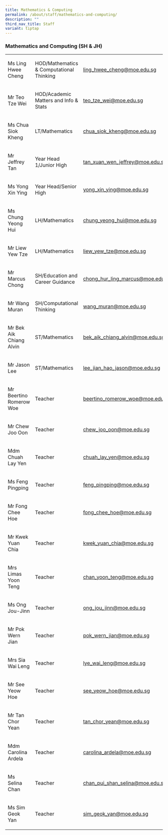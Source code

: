 ```yaml
---
title: Mathematics & Computing
permalink: /about/staff/mathematics-and-computing/
description: ""
third_nav_title: Staff
variant: tiptap
---
```

<h3>Mathematics and Computing (SH &amp; JH)</h3><table><tbody><tr><td rowspan="1" colspan="1"><p>Ms Ling Hwee Cheng</p></td><td rowspan="1" colspan="1"><p>HOD/Mathematics &amp; Computational Thinking</p></td><td rowspan="1" colspan="1"><p><a href="mailto:ling_hwee_cheng@moe.edu.sg" rel="noopener noreferrer nofollow" target="_blank">ling_hwee_cheng@moe.edu.sg</a></p></td></tr><tr><td rowspan="1" colspan="1"><p>Mr Teo Tze Wei</p></td><td rowspan="1" colspan="1"><p>HOD/Academic Matters and Info &amp; Stats</p></td><td rowspan="1" colspan="1"><p><a href="mailto:teo_tze_wei@moe.edu.sg" rel="noopener noreferrer nofollow" target="_blank">teo_tze_wei@moe.edu.sg</a></p></td></tr><tr><td rowspan="1" colspan="1"><p>Ms Chua Siok Kheng</p></td><td rowspan="1" colspan="1"><p>LT/Mathematics</p></td><td rowspan="1" colspan="1"><p><a href="mailto:chua_siok_kheng@moe.edu.sg" rel="noopener noreferrer nofollow" target="_blank">chua_siok_kheng@moe.edu.sg</a></p></td></tr><tr><td rowspan="1" colspan="1"><p>Mr Jeffrey Tan</p></td><td rowspan="1" colspan="1"><p>Year Head 1/Junior High</p></td><td rowspan="1" colspan="1"><p><a href="mailto:tan_xuan_wen_jeffrey@moe.edu.sg" rel="noopener noreferrer nofollow" target="_blank">tan_xuan_wen_jeffrey@moe.edu.sg</a></p></td></tr><tr><td rowspan="1" colspan="1"><p>Ms Yong Xin Ying</p></td><td rowspan="1" colspan="1"><p>Year Head/Senior High</p></td><td rowspan="1" colspan="1"><p><a href="mailto:yong_xin_ying@moe.edu.sg" rel="noopener noreferrer nofollow" target="_blank">yong_xin_ying@moe.edu.sg</a></p></td></tr><tr><td rowspan="1" colspan="1"><p>Ms Chung Yeong Hui</p></td><td rowspan="1" colspan="1"><p>LH/Mathematics</p></td><td rowspan="1" colspan="1"><p><a href="mailto:chung_yeong_hui@moe.edu.sg" rel="noopener noreferrer nofollow" target="_blank">chung_yeong_hui@moe.edu.sg</a></p></td></tr><tr><td rowspan="1" colspan="1"><p>Mr Liew Yew Tze</p></td><td rowspan="1" colspan="1"><p>LH/Mathematics</p></td><td rowspan="1" colspan="1"><p><a href="mailto:liew_yew_tze@moe.edu.sg" rel="noopener noreferrer nofollow" target="_blank">liew_yew_tze@moe.edu.sg</a></p></td></tr><tr><td rowspan="1" colspan="1"><p>Mr Marcus Chong</p></td><td rowspan="1" colspan="1"><p>SH/Education and Career Guidance</p></td><td rowspan="1" colspan="1"><p><a href="mailto:chong_hur_ling_marcus@moe.edu.sg" rel="noopener noreferrer nofollow" target="_blank">chong_hur_ling_marcus@moe.edu.sg</a></p></td></tr><tr><td rowspan="1" colspan="1"><p>Mr Wang Muran</p></td><td rowspan="1" colspan="1"><p>SH/Computational Thinking</p></td><td rowspan="1" colspan="1"><p><a href="mailto:wang_muran@moe.edu.sg" rel="noopener noreferrer nofollow" target="_blank">wang_muran@moe.edu.sg</a></p></td></tr><tr><td rowspan="1" colspan="1"><p>Mr Bek Aik Chiang Alvin</p></td><td rowspan="1" colspan="1"><p>ST/Mathematics</p></td><td rowspan="1" colspan="1"><p><a href="mailto:bek_aik_chiang_alvin@moe.edu.sg" rel="noopener noreferrer nofollow" target="_blank">bek_aik_chiang_alvin@moe.edu.sg</a></p></td></tr><tr><td rowspan="1" colspan="1"><p>Mr Jason Lee</p></td><td rowspan="1" colspan="1"><p>ST/Mathematics</p></td><td rowspan="1" colspan="1"><p><a href="mailto:lee_jian_hao_jason@moe.edu.sg" rel="noopener noreferrer nofollow" target="_blank">lee_jian_hao_jason@moe.edu.sg</a></p></td></tr><tr><td rowspan="1" colspan="1"><p>Mr Beertino Romerow Woe</p></td><td rowspan="1" colspan="1"><p>Teacher</p></td><td rowspan="1" colspan="1"><p><a href="mailto:beertino_romerow_woe@moe.edu.sg" rel="noopener noreferrer nofollow" target="_blank">beertino_romerow_woe@moe.edu.sg</a></p></td></tr><tr><td rowspan="1" colspan="1"><p>Mr Chew Joo Oon</p></td><td rowspan="1" colspan="1"><p>Teacher</p></td><td rowspan="1" colspan="1"><p><a href="mailto:chew_joo_oon@moe.edu.sg" rel="noopener noreferrer nofollow" target="_blank">chew_joo_oon@moe.edu.sg</a></p></td></tr><tr><td rowspan="1" colspan="1"><p>Mdm Chuah Lay Yen</p></td><td rowspan="1" colspan="1"><p>Teacher</p></td><td rowspan="1" colspan="1"><p><a href="mailto:chuah_lay_yen@moe.edu.sg" rel="noopener noreferrer nofollow" target="_blank">chuah_lay_yen@moe.edu.sg</a></p></td></tr><tr><td rowspan="1" colspan="1"><p>Ms Feng Pingping</p></td><td rowspan="1" colspan="1"><p>Teacher</p></td><td rowspan="1" colspan="1"><p><a href="mailto:feng_pingping@moe.edu.sg" rel="noopener noreferrer nofollow" target="_blank">feng_pingping@moe.edu.sg</a></p></td></tr><tr><td rowspan="1" colspan="1"><p>Mr Fong Chee Hoe</p></td><td rowspan="1" colspan="1"><p>Teacher</p></td><td rowspan="1" colspan="1"><p><a href="mailto:fong_chee_hoe@moe.edu.sg" rel="noopener noreferrer nofollow" target="_blank">fong_chee_hoe@moe.edu.sg</a></p></td></tr><tr><td rowspan="1" colspan="1"><p>Mr Kwek Yuan Chia</p></td><td rowspan="1" colspan="1"><p>Teacher</p></td><td rowspan="1" colspan="1"><p><a href="mailto:kwek_yuan_chia@moe.edu.sg" rel="noopener noreferrer nofollow" target="_blank">kwek_yuan_chia@moe.edu.sg</a></p></td></tr><tr><td rowspan="1" colspan="1"><p>Mrs Limas Yoon Teng</p></td><td rowspan="1" colspan="1"><p>Teacher</p></td><td rowspan="1" colspan="1"><p><a href="mailto:chan_yoon_teng@moe.edu.sg" rel="noopener noreferrer nofollow" target="_blank">chan_yoon_teng@moe.edu.sg</a></p></td></tr><tr><td rowspan="1" colspan="1"><p>Ms Ong Jou-Jinn</p></td><td rowspan="1" colspan="1"><p>Teacher</p></td><td rowspan="1" colspan="1"><p><a href="mailto:ong_jou_jinn@moe.edu.sg" rel="noopener noreferrer nofollow" target="_blank">ong_jou_jinn@moe.edu.sg</a></p></td></tr><tr><td rowspan="1" colspan="1"><p>Mr Pok Wern Jian</p></td><td rowspan="1" colspan="1"><p>Teacher</p></td><td rowspan="1" colspan="1"><p><a href="mailto:pok_wern_jian@moe.edu.sg" rel="noopener noreferrer nofollow" target="_blank">pok_wern_jian@moe.edu.sg</a></p></td></tr><tr><td rowspan="1" colspan="1"><p>Mrs Sia Wai Leng</p></td><td rowspan="1" colspan="1"><p>Teacher</p></td><td rowspan="1" colspan="1"><p><a href="mailto:lye_wai_leng@moe.edu.sg" rel="noopener noreferrer nofollow" target="_blank">lye_wai_leng@moe.edu.sg</a></p></td></tr><tr><td rowspan="1" colspan="1"><p>Mr See Yeow Hoe</p></td><td rowspan="1" colspan="1"><p>Teacher</p></td><td rowspan="1" colspan="1"><p><a href="mailto:see_yeow_hoe@moe.edu.sg" rel="noopener noreferrer nofollow" target="_blank">see_yeow_hoe@moe.edu.sg</a></p></td></tr><tr><td rowspan="1" colspan="1"><p>Mr Tan Chor Yean</p></td><td rowspan="1" colspan="1"><p>Teacher</p></td><td rowspan="1" colspan="1"><p><a href="mailto:tan_chor_yean@moe.edu.sg" rel="noopener noreferrer nofollow" target="_blank">tan_chor_yean@moe.edu.sg</a></p></td></tr><tr><td rowspan="1" colspan="1"><p>Mdm Carolina Ardela</p></td><td rowspan="1" colspan="1"><p>Teacher</p></td><td rowspan="1" colspan="1"><p><a href="mailto:carolina_ardela@moe.edu.sg" rel="noopener noreferrer nofollow" target="_blank">carolina_ardela@moe.edu.sg</a></p></td></tr><tr><td rowspan="1" colspan="1"><p>Ms Selina Chan</p></td><td rowspan="1" colspan="1"><p>Teacher</p></td><td rowspan="1" colspan="1"><p><a href="mailto:chan_pui_shan_selina@moe.edu.sg" rel="noopener noreferrer nofollow" target="_blank">chan_pui_shan_selina@moe.edu.sg</a></p></td></tr><tr><td rowspan="1" colspan="1"><p>Ms Sim Geok Yan</p></td><td rowspan="1" colspan="1"><p>Teacher</p></td><td rowspan="1" colspan="1"><p><a href="mailto:sim_geok_yan@moe.edu.sg" rel="noopener noreferrer nofollow" target="_blank">sim_geok_yan@moe.edu.sg</a></p></td></tr></tbody></table><p></p>